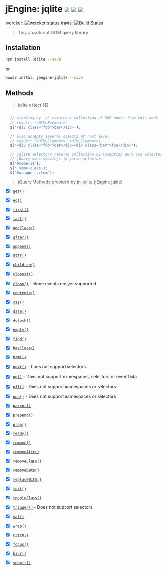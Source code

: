 jEngine: jqlite [![](https://img.shields.io/npm/v/jqlite.svg)](https://www.npmjs.com/package/jqlite) [![](https://img.shields.io/bower/v/jengine-jqlite.svg)](http://bower.io/search/?q=jengine-jqlite) [![](https://img.shields.io/npm/dm/jqlite.svg)](https://www.npmjs.com/package/jqlite)
==============================
wercker: [![wercker status](https://app.wercker.com/status/f436d6c59cd7ef60ac2aa2ff49ed8f7b/s "wercker status")](https://app.wercker.com/project/bykey/f436d6c59cd7ef60ac2aa2ff49ed8f7b)
travis: [![Build Status](https://travis-ci.org/jstools/jqlite.svg?branch=master)](https://travis-ci.org/jstools/jqlite)

> Tiny JavaScript DOM query library

Installation
------------
```.sh
npm install jqlite --save
```
  or
```.sh
bower install jengine-jqlite --save
```
Methods
-------

> jqlite object ($)

``` js

  // starting by '<' returns a collection of DOM nodes from this code
  // result: [<HTMLElement>]
  $('<div class="foo">bar</div>');

  // also accepts several objects at root level
  // result: [<HTMLElement>, <HTMLElement>]
  $('<div class="foo">bar</div><div class="bar">foo</div>');

  // jqlite selectors returns collection by accepting pure css selectors
  // jQuery uses sizzlejs to parse selectors
  $('#some-id');
  $('.some-class');
  $('#wrapper .item');
```

> jQuery Methods provided by jn-jqlite (jEngine jqlite)

- [x] [`get()`](http://api.jquery.com/get/)
- [x] [`eq()`](http://api.jquery.com/eq/)
- [x] [`first()`](http://api.jquery.com/first/)
- [x] [`last()`](http://api.jquery.com/last/)
- [x] [`addClass()`](http://api.jquery.com/addClass/)
- [x] [`after()`](http://api.jquery.com/after/)
- [x] [`append()`](http://api.jquery.com/append/)
- [x] [`attr()`](http://api.jquery.com/attr/)
- [x] [`children()`](http://api.jquery.com/children/)
- [x] [`closest()`](http://api.jquery.com/closest/)
- [x] [`clone()`](http://api.jquery.com/clone/) - clone events not yet supported
- [x] [`contents()`](http://api.jquery.com/contents/)
- [x] [`css()`](http://api.jquery.com/css/)
- [x] [`data()`](http://api.jquery.com/data/)
- [x] [`detach()`](http://api.jquery.com/detach/)
- [x] [`empty()`](http://api.jquery.com/empty/)
- [x] [`find()`](http://api.jquery.com/find/)
- [x] [`hasClass()`](http://api.jquery.com/hasClass/)
- [x] [`html()`](http://api.jquery.com/html/)
- [x] [`next()`](http://api.jquery.com/next/) - Does not support selectors
- [x] [`on()`](http://api.jquery.com/on/) - Does not support namespaces, selectors or eventData
- [x] [`off()`](http://api.jquery.com/off/) - Does not support namespaces or selectors
- [x] [`one()`](http://api.jquery.com/one/) - Does not support namespaces or selectors
- [x] [`parent()`](http://api.jquery.com/parent/)
- [x] [`prepend()`](http://api.jquery.com/prepend/)
- [x] [`prop()`](http://api.jquery.com/prop/)
- [x] [`ready()`](http://api.jquery.com/ready/)
- [x] [`remove()`](http://api.jquery.com/remove/)
- [x] [`removeAttr()`](http://api.jquery.com/removeAttr/)
- [x] [`removeClass()`](http://api.jquery.com/removeClass/)
- [x] [`removeData()`](http://api.jquery.com/removeData/)
- [x] [`replaceWith()`](http://api.jquery.com/replaceWith/)
- [x] [`text()`](http://api.jquery.com/text/)
- [x] [`toggleClass()`](http://api.jquery.com/toggleClass/)
- [x] [`trigger()`](http://api.jquery.com/trigger/) - Does not support selectors
- [x] [`val()`](http://api.jquery.com/val/)
- [x] [`wrap()`](http://api.jquery.com/wrap/)

- [x] [`click()`](http://api.jquery.com/click/)
- [x] [`focus()`](http://api.jquery.com/focus/)
- [x] [`blur()`](http://api.jquery.com/blur/)
- [x] [`submit()`](http://api.jquery.com/submit/)
